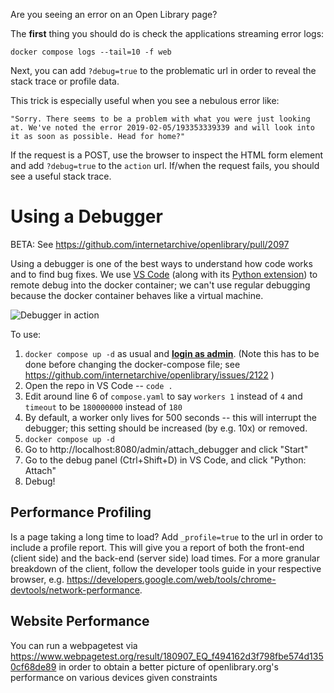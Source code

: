 Are you seeing an error on an Open Library page?

The **first** thing you should do is check the applications streaming error logs:
```
docker compose logs --tail=10 -f web
```

Next, you can add `?debug=true` to the problematic url in order to reveal the stack trace or profile data.

This trick is especially useful when you see a nebulous error like:
```
"Sorry. There seems to be a problem with what you were just looking at. We've noted the error 2019-02-05/193353339339 and will look into it as soon as possible. Head for home?"
```

If the request is a POST, use the browser to inspect the HTML form element and add `?debug=true` to the `action` url. If/when the request fails, you should see a useful stack trace.

# Using a Debugger
BETA: See https://github.com/internetarchive/openlibrary/pull/2097

Using a debugger is one of the best ways to understand how code works and to find bug fixes. We use [VS Code](https://code.visualstudio.com/) (along with its [Python extension](https://marketplace.visualstudio.com/items?itemName=ms-python.python)) to remote debug into the docker container; we can't use regular debugging because the docker container behaves like a virtual machine.

![Debugger in action](https://user-images.githubusercontent.com/6251786/56706388-bd889e00-66e2-11e9-9d9b-449f0458305a.gif)

To use:
1. `docker compose up -d` as usual and [**login as admin**](https://github.com/internetarchive/openlibrary/wiki/Getting-Started#logging-in). (Note this has to be done before changing the docker-compose file; see https://github.com/internetarchive/openlibrary/issues/2122 )
2. Open the repo in VS Code -- `code .`
3. Edit around line 6 of `compose.yaml` to say `workers 1` instead of `4` and `timeout` to be `180000000` instead of `180`
4. By default, a worker only lives for 500 seconds -- this will interrupt the debugger; this setting should be increased (by e.g. 10x) or removed.
5. `docker compose up -d`
6. Go to http://localhost:8080/admin/attach_debugger and click "Start"
7. Go to the debug panel (Ctrl+Shift+D) in VS Code, and click "Python: Attach"
8. Debug!


## Performance Profiling

Is a page taking a long time to load? Add `_profile=true` to the url in order to include a profile report. This will give you a report of both the front-end (client side) and the back-end (server side) load times. For a more granular breakdown of the client, follow the developer tools guide in your respective browser, e.g. https://developers.google.com/web/tools/chrome-devtools/network-performance.

## Website Performance

You can run a webpagetest via https://www.webpagetest.org/result/180907_EQ_f494162d3f798fbe574d1350cf68de89 in order to obtain a better picture of openlibrary.org's performance on various devices given constraints
